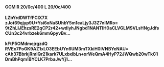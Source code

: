 #### GCM R 20/0c/400 L 20/0c/400
**LZbYrdDWTfFClX7X**<br/>**zJot69qjyp9U+Ysi6oNaSUhbY5m1eaLjy3J3Z7nIMRo=**<br/>**9tZhLIJEhzsRE2qCP2r42+wdlyhJNgbd1NANTlH0aCLVGLMSVLsHNgJdfsCUn3c24vrbzek6mmGpyvBv...**<br/><br/>
**kFtP5OMdmejrgzdQ**<br/>**RVEx7PoGK9AZ1xLO3EEbUYn6UM3mTXkiH0lVNBYeNAU=**<br/>**cAh37BbrkjRmlQr21kark7ULxbxlbLn+xrWeQmA4HyP72JWQwb20wTkC1DmBhPqm1BYCLK7PrbaJwYj1...**